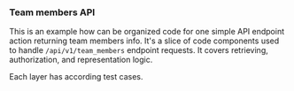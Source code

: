 ### Team members API

This is an example how can be organized code for one simple 
API endpoint action returning team members info. It's a slice of code
components used to handle `/api/v1/team_members` endpoint requests. 
It covers retrieving, authorization, and representation logic. 

Each layer has according test cases. 
